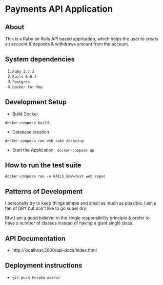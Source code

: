 # Payments API Application

## About

This is a Ruby on Rails API based application, which helps the user to creats an account & deposits & withdraws amount from the account.

## System dependencies

1. `Ruby 2.7.2`
2. `Rails 6.0.3`
3. `Postgres`
4. `Docker for Mac`

## Development Setup

- Build Docker

`docker-compose build`

- Database creation

`docker-compose run web rake db:setup`

- Start the Application
    `docker-compose up`

## How to run the test suite

`docker-compose run -e RAILS_ENV=test web rspec`

## Patterns of Development

I personally try to keep things simple and small as much as possible. I am a fan of DRY but don't like to go super dry.

Btw I am a good believer in the single responsibility principle & prefer to have a number of classes instead of having a giant single class.

## API Documentation

- http://localhost:3000/api-docs/index.html

## Deployment instructions

- `git push heroku master`

